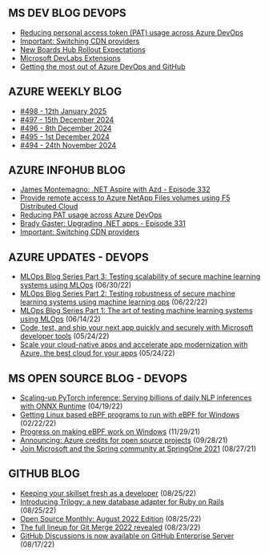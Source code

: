 ## MS DEV BLOG DEVOPS 

<!-- DEVBLOGDEVOPS:START -->
- [Reducing personal access token (PAT) usage across Azure DevOps](https://devblogs.microsoft.com/devops/reducing-pat-usage-across-azure-devops/)
- [Important: Switching CDN providers](https://devblogs.microsoft.com/devops/important-switching-cdn-providers/)
- [New Boards Hub Rollout Expectations](https://devblogs.microsoft.com/devops/new-boards-hub-rollout-expectations/)
- [Microsoft DevLabs Extensions](https://devblogs.microsoft.com/devops/microsoft-devlabs-extensions/)
- [Getting the most out of Azure DevOps and GitHub](https://devblogs.microsoft.com/devops/getting-the-most-out-of-azure-devops-and-github/)
<!-- DEVBLOGDEVOPS:END -->


## AZURE WEEKLY BLOG

<!-- AZUREWEEKLY:START -->
- [#498 - 12th January 2025](https://azureweekly.info/issue-498.html)
- [#497 - 15th December 2024](https://azureweekly.info/issue-497.html)
- [#496 - 8th December 2024](https://azureweekly.info/issue-496.html)
- [#495 - 1st December 2024](https://azureweekly.info/issue-495.html)
- [#494 - 24th November 2024](https://azureweekly.info/issue-494.html)
<!-- AZUREWEEKLY:END -->

## AZURE INFOHUB BLOG 

<!-- AZUREINFOHUB:START -->
- [James Montemagno: .NET Aspire with Azd - Episode 332](http://feed.azuredevops.show/james-montemagno-net-aspire-with-azd-episode-332)
- [Provide remote access to Azure NetApp Files volumes using F5 Distributed Cloud](https://techcommunity.microsoft.com/t5/azure-architecture-blog/provide-remote-access-to-azure-netapp-files-volumes-using-f5/ba-p/4355988)
- [Reducing PAT usage across Azure DevOps](https://devblogs.microsoft.com/devops/reducing-pat-usage-across-azure-devops/)
- [Brady Gaster: Upgrading .NET apps - Episode 331](http://feed.azuredevops.show/brady-gaster-upgrading-net-apps-episode-331)
- [Important: Switching CDN providers](https://devblogs.microsoft.com/devops/important-switching-cdn-providers/)
<!-- AZUREINFOHUB:END -->


## AZURE UPDATES - DEVOPS 

<!-- AZUREUPDATES:START -->

 - [MLOps Blog Series Part 3: Testing scalability of secure machine learning systems using MLOps](https://azure.microsoft.com/blog/mlops-blog-series-part-3-testing-scalability-of-secure-machine-learning-systems-using-mlops/) (06/30/22)
 - [MLOps Blog Series Part 2: Testing robustness of secure machine learning systems using machine learning ops](https://azure.microsoft.com/blog/mlops-blog-series-part-2-testing-robustness-of-secure-machine-learning-systems-using-machine-learning-ops/) (06/22/22)
 - [MLOps Blog Series Part 1: The art of testing machine learning systems using MLOps](https://azure.microsoft.com/blog/mlops-blog-series-part-1-the-art-of-testing-machine-learning-systems-using-mlops/) (06/14/22)
 - [Code, test, and ship your next app quickly and securely with Microsoft developer tools](https://azure.microsoft.com/blog/code-test-and-ship-your-next-app-quickly-and-securely-with-microsoft-developer-tools/) (05/24/22)
 - [Scale your cloud-native apps and accelerate app modernization with Azure, the best cloud for your apps](https://azure.microsoft.com/blog/scale-your-cloudnative-apps-and-accelerate-app-modernization-with-azure-the-best-cloud-for-your-apps/) (05/24/22)
<!-- AZUREUPDATES:END -->


## MS OPEN SOURCE BLOG - DEVOPS 

<!-- MSOPENSOURCEBLOG:START -->

 - [Scaling-up PyTorch inference: Serving billions of daily NLP inferences with ONNX Runtime](https://cloudblogs.microsoft.com/opensource/2022/04/19/scaling-up-pytorch-inference-serving-billions-of-daily-nlp-inferences-with-onnx-runtime/) (04/19/22)
 - [Getting Linux based eBPF programs to run with eBPF for Windows](https://cloudblogs.microsoft.com/opensource/2022/02/22/getting-linux-based-ebpf-programs-to-run-with-ebpf-for-windows/) (02/22/22)
 - [Progress on making eBPF work on Windows](https://cloudblogs.microsoft.com/opensource/2021/11/29/progress-on-making-ebpf-work-on-windows/) (11/29/21)
 - [Announcing: Azure credits for open source projects](https://cloudblogs.microsoft.com/opensource/2021/09/28/announcing-azure-credits-for-open-source-projects/) (09/28/21)
 - [Join Microsoft and the Spring community at SpringOne 2021](https://cloudblogs.microsoft.com/opensource/2021/08/27/join-microsoft-and-the-spring-community-at-springone-2021/) (08/27/21)
<!-- MSOPENSOURCEBLOG:END -->


## GITHUB BLOG


<!-- GITHUB:START -->

 - [Keeping your skillset fresh as a developer](https://github.blog/2022-08-25-keeping-your-skillset-fresh-as-a-developer/) (08/25/22)
 - [Introducing Trilogy: a new database adapter for Ruby on Rails](https://github.blog/2022-08-25-introducing-trilogy-a-new-database-adapter-for-ruby-on-rails/) (08/25/22)
 - [Open Source Monthly: August 2022 Edition](https://github.blog/2022-08-25-open-source-monthly-august-2022-edition/) (08/25/22)
 - [The full lineup for Git Merge 2022 revealed](https://github.blog/2022-08-23-the-full-lineup-for-git-merge-2022-revealed/) (08/23/22)
 - [GitHub Discussions is now available on GitHub Enterprise Server](https://github.blog/2022-08-17-github-discussions-is-now-available-on-github-enterprise-server/) (08/17/22)
<!-- GITHUB:END -->
